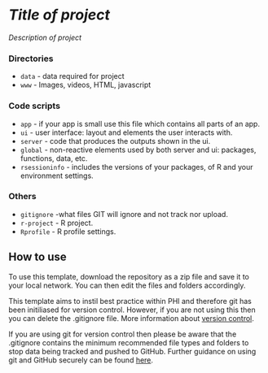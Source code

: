 # *Title of project*
*Description of project*

### Directories
  * `data` - data required for project
  * `www` - Images, videos, HTML, javascript
  
### Code scripts
  * `app` - if your app is small use this file which contains all parts of an app.
  * `ui` - user interface: layout and elements the user interacts with.
  * `server` - code that produces the outputs shown in the ui.
  * `global` - non-reactive elements used by both server and ui: packages, functions, data, etc. 
  * `rsessioninfo` - includes the versions of your packages, of R and your environment settings.
  
### Others
  * `gitignore` -what files GIT will ignore and not track nor upload.
  * `r-project` - R project.
  * `Rprofile` - R profile settings.
  
## How to use

To use this template, download the repository as a zip file and save it to your local network. You can then edit the files and folders accordingly.

This template aims to instil best practice within PHI and therefore git has been
initiliased for version control. However, if you are not 
using this then you can delete the .gitignore file. More information about [version control](https://github.com/NHS-NSS-transforming-publications/resources/blob/master/version-control.md).

If you are using git for version control then please be aware that the .gitignore contains the minimum recommended file types and folders to stop data being tracked and pushed to GitHub. Further guidance on using git and GitHub securely can be found [here](https://github.com/NHS-NSS-transforming-publications/GitHub-guidance).

